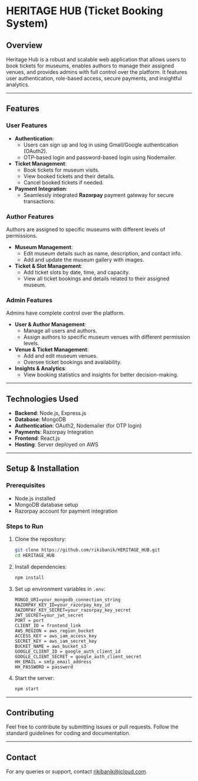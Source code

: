 # HERITAGE HUB (Ticket Booking System)

## Overview
Heritage Hub is a robust and scalable web application that allows users to book tickets for museums, enables authors to manage their assigned venues, and provides admins with full control over the platform. It features user authentication, role-based access, secure payments, and insightful analytics.

---

## Features

### User Features
- **Authentication**:
  - Users can sign up and log in using Gmail/Google authentication (OAuth2).
  - OTP-based login and password-based login using Nodemailer.
- **Ticket Management**:
  - Book tickets for museum visits.
  - View booked tickets and their details.
  - Cancel booked tickets if needed.
- **Payment Integration**:
  - Seamlessly integrated **Razorpay** payment gateway for secure transactions.

### Author Features
Authors are assigned to specific museums with different levels of permissions.
- **Museum Management**:
  - Edit museum details such as name, description, and contact info.
  - Add and update the museum gallery with images.
- **Ticket & Slot Management**:
  - Add ticket slots by date, time, and capacity.
  - View all ticket bookings and details related to their assigned museum.
  
### Admin Features
Admins have complete control over the platform.
- **User & Author Management**:
  - Manage all users and authors.
  - Assign authors to specific museum venues with different permission levels.
- **Venue & Ticket Management**:
  - Add and edit museum venues.
  - Oversee ticket bookings and availability.
- **Insights & Analytics**:
  - View booking statistics and insights for better decision-making.

---

## Technologies Used
- **Backend**: Node.js, Express.js
- **Database**: MongoDB
- **Authentication**: OAuth2, Nodemailer (for OTP login)
- **Payments**: Razorpay Integration
- **Frontend**: React.js 
- **Hosting**: Server deployed on AWS
---

## Setup & Installation
### Prerequisites
- Node.js installed
- MongoDB database setup
- Razorpay account for payment integration

### Steps to Run
1. Clone the repository:
   ```bash
   git clone https://github.com/rikibanik/HERITAGE_HUB.git
   cd HERITAGE_HUB
   ```
2. Install dependencies:
   ```bash
   npm install
   ```
3. Set up environment variables in `.env`:
   ```env
   MONGO_URI=your_mongodb_connection_string
   RAZORPAY_KEY_ID=your_razorpay_key_id
   RAZORPAY_KEY_SECRET=your_razorpay_key_secret
   JWT_SECRET=your_jwt_secret
   PORT = port
   CLIENT_ID = frontend_link
   AWS_REGION = aws_region_bucket
   ACCESS_KEY = aws_iam_access_key
   SECRET_KEY = aws_iam_secret_key
   BUCKET_NAME = aws_bucket_s3
   GOOGLE_CLIENT_ID = google_auth_client_id
   GOOGLE_CLIENT_SECRET = google_auth_client_secret
   HH_EMAIL = smtp_email_address
   HH_PASSWORD = password
   ```
4. Start the server:
   ```bash
   npm start
   ```


---

## Contributing
Feel free to contribute by submitting issues or pull requests. Follow the standard guidelines for coding and documentation.

---


## Contact
For any queries or support, contact [rikibanik@icloud.com](mailto:rikibanik@icloud.com).

